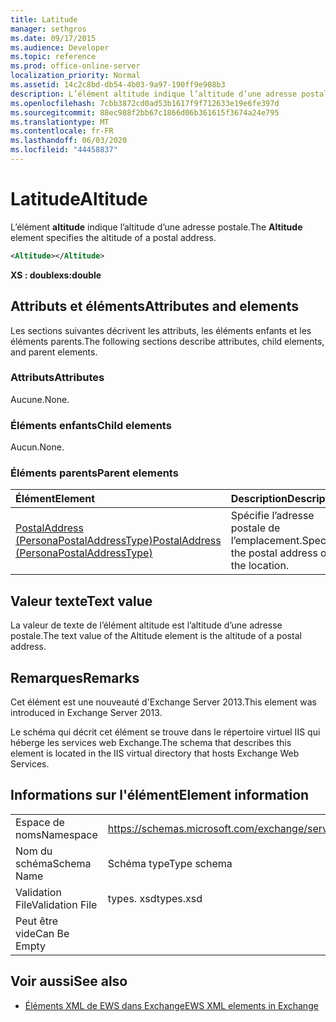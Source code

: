 ```yaml
---
title: Latitude
manager: sethgros
ms.date: 09/17/2015
ms.audience: Developer
ms.topic: reference
ms.prod: office-online-server
localization_priority: Normal
ms.assetid: 14c2c8bd-db54-4b03-9a97-190ff9e908b3
description: L’élément altitude indique l’altitude d’une adresse postale.
ms.openlocfilehash: 7cbb3872cd0ad53b1617f9f712633e19e6fe397d
ms.sourcegitcommit: 88ec988f2bb67c1866d06b361615f3674a24e795
ms.translationtype: MT
ms.contentlocale: fr-FR
ms.lasthandoff: 06/03/2020
ms.locfileid: "44458837"
---
```

# <a name="altitude"></a><span data-ttu-id="92aa0-103">Latitude</span><span class="sxs-lookup"><span data-stu-id="92aa0-103">Altitude</span></span>

<span data-ttu-id="92aa0-104">L’élément **altitude** indique l’altitude d’une adresse postale.</span><span class="sxs-lookup"><span data-stu-id="92aa0-104">The **Altitude** element specifies the altitude of a postal address.</span></span> 
  
```XML
<Altitude></Altitude>
```

 <span data-ttu-id="92aa0-105">**XS : double**</span><span class="sxs-lookup"><span data-stu-id="92aa0-105">**xs:double**</span></span>
## <a name="attributes-and-elements"></a><span data-ttu-id="92aa0-106">Attributs et éléments</span><span class="sxs-lookup"><span data-stu-id="92aa0-106">Attributes and elements</span></span>

<span data-ttu-id="92aa0-107">Les sections suivantes décrivent les attributs, les éléments enfants et les éléments parents.</span><span class="sxs-lookup"><span data-stu-id="92aa0-107">The following sections describe attributes, child elements, and parent elements.</span></span>
  
### <a name="attributes"></a><span data-ttu-id="92aa0-108">Attributs</span><span class="sxs-lookup"><span data-stu-id="92aa0-108">Attributes</span></span>

<span data-ttu-id="92aa0-109">Aucune.</span><span class="sxs-lookup"><span data-stu-id="92aa0-109">None.</span></span>
  
### <a name="child-elements"></a><span data-ttu-id="92aa0-110">Éléments enfants</span><span class="sxs-lookup"><span data-stu-id="92aa0-110">Child elements</span></span>

<span data-ttu-id="92aa0-111">Aucun.</span><span class="sxs-lookup"><span data-stu-id="92aa0-111">None.</span></span>
  
### <a name="parent-elements"></a><span data-ttu-id="92aa0-112">Éléments parents</span><span class="sxs-lookup"><span data-stu-id="92aa0-112">Parent elements</span></span>

|<span data-ttu-id="92aa0-113">**Élément**</span><span class="sxs-lookup"><span data-stu-id="92aa0-113">**Element**</span></span>|<span data-ttu-id="92aa0-114">**Description**</span><span class="sxs-lookup"><span data-stu-id="92aa0-114">**Description**</span></span>|
|:-----|:-----|
|[<span data-ttu-id="92aa0-115">PostalAddress (PersonaPostalAddressType)</span><span class="sxs-lookup"><span data-stu-id="92aa0-115">PostalAddress (PersonaPostalAddressType)</span></span>](postaladdress-personapostaladdresstype.md) <br/> |<span data-ttu-id="92aa0-116">Spécifie l’adresse postale de l’emplacement.</span><span class="sxs-lookup"><span data-stu-id="92aa0-116">Specifies the postal address of the location.</span></span>  <br/> |
   
## <a name="text-value"></a><span data-ttu-id="92aa0-117">Valeur texte</span><span class="sxs-lookup"><span data-stu-id="92aa0-117">Text value</span></span>

<span data-ttu-id="92aa0-118">La valeur de texte de l’élément altitude est l’altitude d’une adresse postale.</span><span class="sxs-lookup"><span data-stu-id="92aa0-118">The text value of the Altitude element is the altitude of a postal address.</span></span>
  
## <a name="remarks"></a><span data-ttu-id="92aa0-119">Remarques</span><span class="sxs-lookup"><span data-stu-id="92aa0-119">Remarks</span></span>

<span data-ttu-id="92aa0-120">Cet élément est une nouveauté d'Exchange Server 2013.</span><span class="sxs-lookup"><span data-stu-id="92aa0-120">This element was introduced in Exchange Server 2013.</span></span>
  
<span data-ttu-id="92aa0-121">Le schéma qui décrit cet élément se trouve dans le répertoire virtuel IIS qui héberge les services web Exchange.</span><span class="sxs-lookup"><span data-stu-id="92aa0-121">The schema that describes this element is located in the IIS virtual directory that hosts Exchange Web Services.</span></span>
  
## <a name="element-information"></a><span data-ttu-id="92aa0-122">Informations sur l'élément</span><span class="sxs-lookup"><span data-stu-id="92aa0-122">Element information</span></span>

|||
|:-----|:-----|
|<span data-ttu-id="92aa0-123">Espace de noms</span><span class="sxs-lookup"><span data-stu-id="92aa0-123">Namespace</span></span>  <br/> |https://schemas.microsoft.com/exchange/services/2006/types  <br/> |
|<span data-ttu-id="92aa0-124">Nom du schéma</span><span class="sxs-lookup"><span data-stu-id="92aa0-124">Schema Name</span></span>  <br/> |<span data-ttu-id="92aa0-125">Schéma type</span><span class="sxs-lookup"><span data-stu-id="92aa0-125">Type schema</span></span>  <br/> |
|<span data-ttu-id="92aa0-126">Validation File</span><span class="sxs-lookup"><span data-stu-id="92aa0-126">Validation File</span></span>  <br/> |<span data-ttu-id="92aa0-127">types. xsd</span><span class="sxs-lookup"><span data-stu-id="92aa0-127">types.xsd</span></span>  <br/> |
|<span data-ttu-id="92aa0-128">Peut être vide</span><span class="sxs-lookup"><span data-stu-id="92aa0-128">Can Be Empty</span></span>  <br/> ||
   
## <a name="see-also"></a><span data-ttu-id="92aa0-129">Voir aussi</span><span class="sxs-lookup"><span data-stu-id="92aa0-129">See also</span></span>

- [<span data-ttu-id="92aa0-130">Éléments XML de EWS dans Exchange</span><span class="sxs-lookup"><span data-stu-id="92aa0-130">EWS XML elements in Exchange</span></span>](ews-xml-elements-in-exchange.md)

